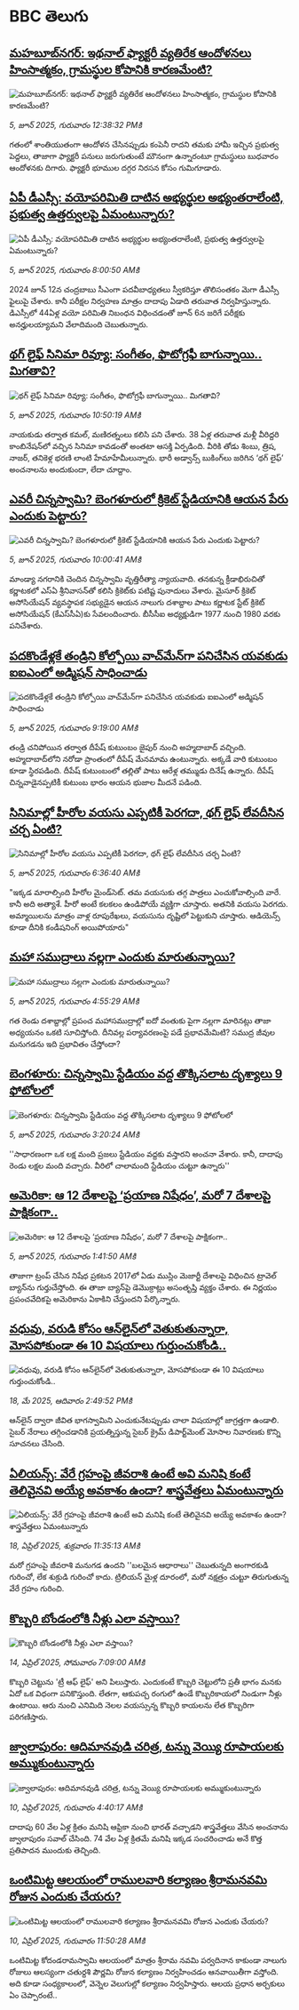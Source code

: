 # BBC తెలుగు## [మహబూబ్‌నగర్: ఇథనాల్ ఫ్యాక్టరీ వ్యతిరేక ఆందోళనలు హింసాత్మకం, గ్రామస్థుల కోపానికి కారణమేంటి?](https://www.bbc.com/telugu/articles/cyvm2genpndo?at_campaign=githubrss)![మహబూబ్‌నగర్: ఇథనాల్ ఫ్యాక్టరీ వ్యతిరేక ఆందోళనలు హింసాత్మకం, గ్రామస్థుల కోపానికి కారణమేంటి?](https://ichef.bbci.co.uk/ace/standard/240/cpsprodpb/a509/live/3d1d0d40-4201-11f0-b6e6-4ddb91039da1.png)_5, జూన్ 2025, గురువారం 12:38:32 PMకి_గతంలో శాంతియుతంగా ఆందోళన చేసినప్పుడు కంపెనీ రాదని తమకు హామీ ఇచ్చిన ప్రభుత్వ పెద్దలు, తాజాగా ఫ్యాక్టరీ పనులు జరుగుతుంటే మౌనంగా ఉన్నారంటూ  గ్రామస్థులు బుధవారం ఆందోళనకు దిగారు. ఫ్యాక్టరీ భూముల దగ్గర నిరసన కోసం గుమిగూడారు.## [ఏపీ డీఎస్సీ: వయోపరిమితి దాటిన అభ్యర్థుల అభ్యంతరాలేంటి, ప్రభుత్వ ఉత్తర్వులపై ఏమంటున్నారు?](https://www.bbc.com/telugu/articles/cx2j1ky9gd6o?at_campaign=githubrss)![ఏపీ డీఎస్సీ: వయోపరిమితి దాటిన అభ్యర్థుల అభ్యంతరాలేంటి, ప్రభుత్వ ఉత్తర్వులపై ఏమంటున్నారు?](https://ichef.bbci.co.uk/ace/standard/240/cpsprodpb/adab/live/894d9990-4162-11f0-bace-e1270fc31f5e.jpg)_5, జూన్ 2025, గురువారం 8:00:50 AMకి_2024 జూన్‌ 12న చంద్రబాబు సీఎంగా పదవీబాధ్యతలు స్వీకరిస్తూ  తొలిసంతకం మెగా డీఎస్సీ  ఫైలుపై చేశారు. కానీ పరీక్షల నిర్వహణ మాత్రం దాదాపు ఏడాది తరువాత నిర్వహిస్తున్నారు. డిఎస్సీలో 44ఏళ్ల వయో పరిమితి నిబంధన విధించడంతో  జూన్‌ 6న జరిగే పరీక్షకు అనర్హులయ్యామని వేలాదిమంది చెబుతున్నారు.## [థగ్ లైఫ్ సినిమా రివ్యూ: సంగీతం, ఫొటోగ్రఫీ బాగున్నాయి.. మిగతావి?](https://www.bbc.com/telugu/articles/clyzp4xjwlpo?at_campaign=githubrss)![థగ్ లైఫ్ సినిమా రివ్యూ: సంగీతం, ఫొటోగ్రఫీ బాగున్నాయి.. మిగతావి?](https://ichef.bbci.co.uk/ace/standard/240/cpsprodpb/5bf1/live/2d8f50e0-41f7-11f0-bace-e1270fc31f5e.png)_5, జూన్ 2025, గురువారం 10:50:19 AMకి_నాయ‌కుడు త‌ర్వాత క‌మ‌ల్‌, మ‌ణిర‌త్నంలు క‌లిసి ప‌ని చేశారు. 38 ఏళ్ల తరువాత మళ్లీ వీరిద్దరి కాంబినేషన్‌లో వచ్చిన సినిమా కావడంతో అంతటా ఆసక్తి ఏర్పడింది.
వీరికి తోడు శింబు, త్రిష‌, నాజ‌ర్‌, త‌నికెళ్ల భ‌ర‌ణి లాంటి హేమాహేమీలున్నారు. 
భారీ అడ్వాన్స్ బుకింగ్‌లు జ‌రిగిన‌ ‘థ‌గ్‌ లైఫ్’ అంచ‌నాల‌ను అందుకుందా, లేదా చూద్దాం.## [ఎవరీ చిన్నస్వామి? బెంగళూరులో క్రికెట్ స్టేడియానికి ఆయన పేరు ఎందుకు పెట్టారు?](https://www.bbc.com/telugu/articles/cwyn2pl0yjro?at_campaign=githubrss)![ఎవరీ చిన్నస్వామి? బెంగళూరులో క్రికెట్ స్టేడియానికి ఆయన పేరు ఎందుకు పెట్టారు?](https://ichef.bbci.co.uk/ace/standard/240/cpsprodpb/cf6e/live/15aec900-41f3-11f0-89c8-535687c578a8.jpg)_5, జూన్ 2025, గురువారం 10:00:41 AMకి_మాండ్యా నగరానికి చెందిన చిన్నస్వామి వృత్తిరీత్యా న్యాయవాది. తనకున్న క్రీడాభిరుచితో కర్ణాటకలో ఎస్‌ఏ శ్రీనివాసన్‌తో కలిసి క్రికెట్‌కు పటిష్ట పునాదులు వేశారు. మైసూర్ క్రికెట్ అసోసియేషన్ వ్యవస్థాపక సభ్యుడైన ఆయన నాలుగు దశాబ్దాల పాటు కర్ణాటక స్టేట్ క్రికెట్ అసోసియేషన్ (కేఎస్‌సీఏ)కు సేవలందించారు. బీసీసీఐ  అధ్యక్షుడిగా 1977 నుంచి 1980 వరకు పనిచేశారు.## [పదకొండేళ్లకే తండ్రిని కోల్పోయి  వాచ్‌మేన్‌గా పనిచేసిన యవకుడు ఐఐఎంలో అడ్మిషన్ సాధించాడు](https://www.bbc.com/telugu/articles/clyg0mek7yxo?at_campaign=githubrss)![పదకొండేళ్లకే తండ్రిని కోల్పోయి  వాచ్‌మేన్‌గా పనిచేసిన యవకుడు ఐఐఎంలో అడ్మిషన్ సాధించాడు](https://ichef.bbci.co.uk/ace/standard/240/cpsprodpb/4cd4/live/f31cabe0-4135-11f0-835b-310c7b938e84.jpg)_5, జూన్ 2025, గురువారం 9:19:00 AMకి_తండ్రి చనిపోయిన తర్వాత దీపేష్ కుటుంబం జైపుర్ నుంచి అహ్మదాబాద్ వచ్చింది. అహ్మదాబాద్‌లోని నరోడా ప్రాంతంలో దీపేష్ మేనమామ ఉంటున్నారు. అక్కడే వారి కుటుంబం కూడా స్థిరపడింది. దీపేష్‌ కుటుంబంలో తల్లితో పాటు ఆరేళ్ల తమ్ముడు దినేష్ ఉన్నారు. దీపేష్ చిన్నవాడైనప్పటికీ కుటుంబ భారం ఆయన భుజాల మీదనే పడింది.## [సినిమాల్లో హీరోల వయసు ఎప్పటికీ పెరగదా, థగ్ లైఫ్ లేవదీసిన చర్చ ఏంటి?](https://www.bbc.com/telugu/articles/cdd2p2pe0y9o?at_campaign=githubrss)![సినిమాల్లో హీరోల వయసు ఎప్పటికీ పెరగదా, థగ్ లైఫ్ లేవదీసిన చర్చ ఏంటి?](https://ichef.bbci.co.uk/ace/standard/240/cpsprodpb/35f5/live/02cadec0-41d3-11f0-b6e6-4ddb91039da1.jpg)_5, జూన్ 2025, గురువారం 6:36:40 AMకి_"ఇక్కడ మారాల్సింది  హీరోల మైండ్‌సెట్. తమ వయసుకు తగ్గ పాత్రలు ఎంచుకోవాల్సింది వారే. కానీ అది అత్యాశే. హీరో అంటే కలకలం ఉండిపోయే వ్యక్తిగా చూస్తారు. అతనికి వయసు పెరగదు. అమ్మాయిలను మాత్రం వాళ్ల రూపురేఖలు, వయసును దృష్టిలో పెట్టుకుని చూస్తారు. ఆడియెన్స్ కూడా దీనికి కండీషనింగ్ అయిపోయారు"## [మహా సముద్రాలు నల్లగా ఎందుకు  మారుతున్నాయి?](https://www.bbc.com/telugu/articles/c753kzn27d5o?at_campaign=githubrss)![మహా సముద్రాలు నల్లగా ఎందుకు  మారుతున్నాయి?](https://ichef.bbci.co.uk/ace/standard/240/cpsprodpb/fd90/live/138b5610-402d-11f0-b6e6-4ddb91039da1.jpg)_5, జూన్ 2025, గురువారం 4:55:29 AMకి_గత రెండు దశాబ్దాల్లో ప్రపంచ మహాసముద్రాల్లో ఐదో వంతుకు పైగా నల్లగా మారినట్లు తాజా అధ్యయనం ఒకటి  సూచిస్తోంది.  దీనివల్ల పర్యావరణంపై పడే ప్రభావమేమిటి? సముద్ర జీవుల మనుగడను ఇది ప్రభావితం చేస్తోందా?## [బెంగళూరు: చిన్నస్వామి స్టేడియం వద్ద తొక్కిసలాట దృశ్యాలు  9 ఫోటోలలో ](https://www.bbc.com/telugu/articles/czr828yk5m5o?at_campaign=githubrss)![బెంగళూరు: చిన్నస్వామి స్టేడియం వద్ద తొక్కిసలాట దృశ్యాలు  9 ఫోటోలలో ](https://ichef.bbci.co.uk/ace/standard/240/cpsprodpb/9ffa/live/c08db0d0-41b6-11f0-8b6d-b9754fa10cb7.jpg)_5, జూన్ 2025, గురువారం 3:20:24 AMకి_''సాధారణంగా ఒక లక్ష మంది ప్రజలు స్టేడియం వద్దకు వస్తారని అంచనా వేశారు. కానీ, దాదాపు రెండు లక్షల మంది వచ్చారు. వీరిలో చాలామంది స్టేడియం చుట్టూ ఉన్నారు''## [ అమెరికా: ఆ 12 దేశాలపై ‘ప్రయాణ నిషేధం’, మరో 7 దేశాలపై పాక్షికంగా..](https://www.bbc.com/telugu/articles/cn05pwgk9e3o?at_campaign=githubrss)![ అమెరికా: ఆ 12 దేశాలపై ‘ప్రయాణ నిషేధం’, మరో 7 దేశాలపై పాక్షికంగా..](https://ichef.bbci.co.uk/ace/standard/240/cpsprodpb/8a75/live/6e6676e0-41aa-11f0-8a87-f3c9aec62f5e.jpg)_5, జూన్ 2025, గురువారం 1:41:50 AMకి_తాజాగా ట్రంప్ చేసిన నిషేధ ప్రకటన 2017లో ఏడు ముస్లిం మెజార్టీ దేశాలపై విధించిన ట్రావెల్ బ్యాన్‌ను గుర్తుచేస్తోంది. ఈ తాజా బ్యాన్‌పై డెమొక్రాట్లు అసంతృప్తి వ్యక్తం చేశారు. ఈ నిర్ణయం ప్రపంచవేదికపై అమెరికాను ఏకాకిని చేస్తుందని పేర్కొన్నారు.## [వధువు, వరుడి కోసం ఆన్‌లైన్‌లో వెతుకుతున్నారా, మోసపోకుండా ఈ 10 విషయాలు గుర్తుంచుకోండి..](https://www.bbc.com/telugu/articles/c5yrny82136o?at_campaign=githubrss)![వధువు, వరుడి కోసం ఆన్‌లైన్‌లో వెతుకుతున్నారా, మోసపోకుండా ఈ 10 విషయాలు గుర్తుంచుకోండి..](https://ichef.bbci.co.uk/ace/standard/240/cpsprodpb/74cc/live/3f04f8a0-28fe-11f0-8c66-ebf25fc2cfef.jpg)_18, మే 2025, ఆదివారం 2:49:52 PMకి_ఆన్‌లైన్ ద్వారా జీవిత భాగస్వామిని ఎంచుకునేటప్పుడు చాలా విషయాల్లో జాగ్రత్తగా ఉండాలి. సైబర్ నేరాలు తగ్గించడానికి ప్రయత్నిస్తున్న సైబర్ క్రైమ్ డిపార్ట్‌మెంట్ మోసాల నివారణకు కొన్ని సూచనలు చేసింది.## [ఏలియన్స్: వేరే గ్రహంపై జీవరాశి ఉంటే అవి మనిషి కంటే తెలివైనవి అయ్యే అవకాశం ఉందా? శాస్త్రవేత్తలు ఏమంటున్నారు](https://www.bbc.com/telugu/articles/cn7xelz1r85o?at_campaign=githubrss)![ఏలియన్స్: వేరే గ్రహంపై జీవరాశి ఉంటే అవి మనిషి కంటే తెలివైనవి అయ్యే అవకాశం ఉందా? శాస్త్రవేత్తలు ఏమంటున్నారు](https://ichef.bbci.co.uk/ace/standard/240/cpsprodpb/b07b/live/a29a56f0-1b9b-11f0-a455-cf1d5f751d2f.png)_18, ఏప్రిల్ 2025, శుక్రవారం 11:35:13 AMకి_మరో గ్రహంపై జీవరాశి మనుగడ ఉందని ''బలమైన ఆధారాలు'' చెబుతున్నది అంగారకుడి గురించో, లేక శుక్రుడి గురించో కాదు. ట్రిలియన్ మైళ్ల దూరంలో, మరో నక్షత్రం చుట్టూ తిరుగుతున్న వేరే గ్రహం గురించి.## [కొబ్బరి బోండంలోకి నీళ్లు ఎలా వస్తాయి?](https://www.bbc.com/telugu/articles/czjn4mzxxy8o?at_campaign=githubrss)![కొబ్బరి బోండంలోకి నీళ్లు ఎలా వస్తాయి?](https://ichef.bbci.co.uk/ace/standard/240/cpsprodpb/46c5/live/684a55e0-18fd-11f0-8b11-7756b7b808cc.jpg)_14, ఏప్రిల్ 2025, సోమవారం 7:09:00 AMకి_కొబ్బరి చెట్టును 'ట్రీ ఆఫ్ లైఫ్' అని పిలుస్తారు. ఎందుకంటే కొబ్బరి చెట్టులోని ప్రతీ భాగం మనకు ఏదో ఒక విధంగా పనికొస్తుంది. లేతగా, ఆకుపచ్చ రంగులో ఉండే కొబ్బరికాయలో నిండుగా నీళ్లు ఉంటాయి. ఆరు నుంచి ఎనిమిది నెలల వయస్సున్న కొబ్బరి కాయలను లేత కొబ్బరిగా పరిగణిస్తారు.## [జ్వాలాపురం: ఆదిమానవుడి చరిత్ర, టన్ను వెయ్యి రూపాయలకు అమ్ముకుంటున్నారు ](https://www.bbc.com/telugu/articles/creqqnwdd5qo?at_campaign=githubrss)![జ్వాలాపురం: ఆదిమానవుడి చరిత్ర, టన్ను వెయ్యి రూపాయలకు అమ్ముకుంటున్నారు ](https://ichef.bbci.co.uk/ace/standard/240/cpsprodpb/765e/live/b472e2d0-15b4-11f0-842b-a7355694993d.jpg)_10, ఏప్రిల్ 2025, గురువారం 4:40:17 AMకి_దాదాపు 60 వేల ఏళ్ల క్రితం మనిషి ఆఫ్రికా నుంచి భారత్ వచ్చాడని శాస్త్రవేత్తలు వేసిన అంచనాను జ్వాలాపురం సవాల్ చేసింది. 74 వేల ఏళ్ల క్రితమే మనిషి ఇక్కడ సంచరించాడు అనే కొత్త ప్రతిపాదన ముందుకు తెచ్చింది.## [ఒంటిమిట్ట ఆలయంలో రాములవారి కల్యాణం శ్రీరామనవమి రోజున ఎందుకు చేయరు?](https://www.bbc.com/telugu/articles/ce822j5e465o?at_campaign=githubrss)![ఒంటిమిట్ట ఆలయంలో రాములవారి కల్యాణం శ్రీరామనవమి రోజున ఎందుకు చేయరు?](https://ichef.bbci.co.uk/ace/standard/240/cpsprodpb/fed5/live/25534d40-1601-11f0-b58a-6113af226972.jpg)_10, ఏప్రిల్ 2025, గురువారం 11:50:28 AMకి_ఒంటిమిట్ట కోదండరామస్వామి ఆలయంలో మాత్రం శ్రీరామ నవమి పర్వదినాన కాకుండా నాలుగు రోజులు ఆలస్యంగా చతుర్దశి పౌర్ణమి రోజున కల్యాణం నిర్వహించడం ఆనవాయితీగా వస్తోంది. అది కూడా సంధ్యకాలంలో, వెన్నెల వెలుగుల్లో కల్యాణం నిర్వహిస్తారు. ఆలయ ప్రధాన అర్చకులు ఏం చెప్పారంటే..